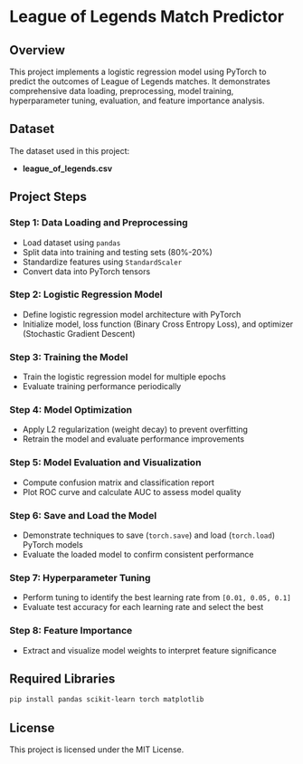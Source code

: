 # League of Legends Match Predictor

## Overview

This project implements a logistic regression model using PyTorch to predict the outcomes of League of Legends matches.
It demonstrates comprehensive data loading, preprocessing, model training, hyperparameter tuning, evaluation, and
feature importance analysis.

## Dataset

The dataset used in this project:

- **league_of_legends.csv**

## Project Steps

### Step 1: Data Loading and Preprocessing

- Load dataset using `pandas`
- Split data into training and testing sets (80%-20%)
- Standardize features using `StandardScaler`
- Convert data into PyTorch tensors

### Step 2: Logistic Regression Model

- Define logistic regression model architecture with PyTorch
- Initialize model, loss function (Binary Cross Entropy Loss), and optimizer (Stochastic Gradient Descent)

### Step 3: Training the Model

- Train the logistic regression model for multiple epochs
- Evaluate training performance periodically

### Step 4: Model Optimization

- Apply L2 regularization (weight decay) to prevent overfitting
- Retrain the model and evaluate performance improvements

### Step 5: Model Evaluation and Visualization

- Compute confusion matrix and classification report
- Plot ROC curve and calculate AUC to assess model quality

### Step 6: Save and Load the Model

- Demonstrate techniques to save (`torch.save`) and load (`torch.load`) PyTorch models
- Evaluate the loaded model to confirm consistent performance

### Step 7: Hyperparameter Tuning

- Perform tuning to identify the best learning rate from `[0.01, 0.05, 0.1]`
- Evaluate test accuracy for each learning rate and select the best

### Step 8: Feature Importance

- Extract and visualize model weights to interpret feature significance

## Required Libraries

```bash
pip install pandas scikit-learn torch matplotlib
```

## License

This project is licensed under the MIT License.

